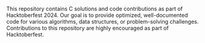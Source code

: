 This repository contains C solutions and code contributions as part of Hacktoberfest 2024. Our goal is to provide optimized, well-documented code for various algorithms, data structures, or problem-solving challenges. Contributions to this repository are highly encouraged as part of Hacktoberfest.
